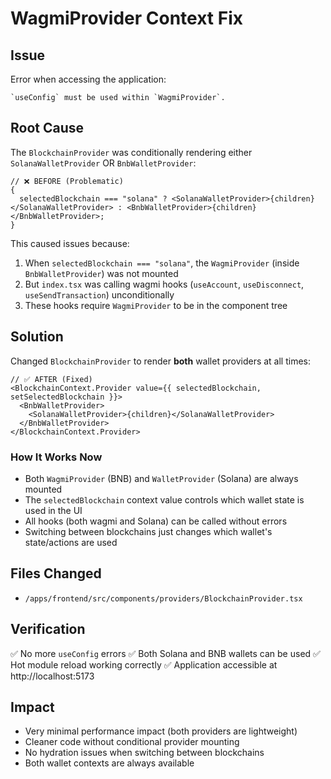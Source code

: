 # WagmiProvider Context Fix

## Issue

Error when accessing the application:

```
`useConfig` must be used within `WagmiProvider`.
```

## Root Cause

The `BlockchainProvider` was conditionally rendering either `SolanaWalletProvider` OR `BnbWalletProvider`:

```tsx
// ❌ BEFORE (Problematic)
{
  selectedBlockchain === "solana" ? <SolanaWalletProvider>{children}</SolanaWalletProvider> : <BnbWalletProvider>{children}</BnbWalletProvider>;
}
```

This caused issues because:

1. When `selectedBlockchain === "solana"`, the `WagmiProvider` (inside `BnbWalletProvider`) was not mounted
2. But `index.tsx` was calling wagmi hooks (`useAccount`, `useDisconnect`, `useSendTransaction`) unconditionally
3. These hooks require `WagmiProvider` to be in the component tree

## Solution

Changed `BlockchainProvider` to render **both** wallet providers at all times:

```tsx
// ✅ AFTER (Fixed)
<BlockchainContext.Provider value={{ selectedBlockchain, setSelectedBlockchain }}>
  <BnbWalletProvider>
    <SolanaWalletProvider>{children}</SolanaWalletProvider>
  </BnbWalletProvider>
</BlockchainContext.Provider>
```

### How It Works Now

- Both `WagmiProvider` (BNB) and `WalletProvider` (Solana) are always mounted
- The `selectedBlockchain` context value controls which wallet state is used in the UI
- All hooks (both wagmi and Solana) can be called without errors
- Switching between blockchains just changes which wallet's state/actions are used

## Files Changed

- `/apps/frontend/src/components/providers/BlockchainProvider.tsx`

## Verification

✅ No more `useConfig` errors
✅ Both Solana and BNB wallets can be used
✅ Hot module reload working correctly
✅ Application accessible at http://localhost:5173

## Impact

- Very minimal performance impact (both providers are lightweight)
- Cleaner code without conditional provider mounting
- No hydration issues when switching between blockchains
- Both wallet contexts are always available
